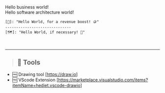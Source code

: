 Hello business world!  
Hello software architecture world!  

    [💼]: "Hello World, for a revenue boost! 🪙"
    ------------------------------
    [🗺️]: "Hello World, if necessary! 🎯"

<br/>

---

> ## 🧰 Tools

- 🆓 Drawing tool [<https://draw.io>]
- 🆓 VScode Extension [<https://marketplace.visualstudio.com/items?itemName=hediet.vscode-drawio>]